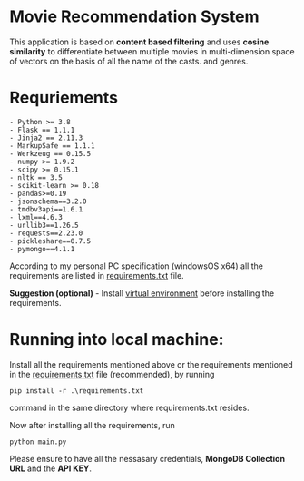 # Movie Recommendation System
This application is based on **content based filtering** and uses **cosine similarity** to differentiate between multiple movies in multi-dimension space of vectors on the basis of all the name of the casts.
and genres. 


# Requriements
```
- Python >= 3.8 
- Flask == 1.1.1
- Jinja2 == 2.11.3
- MarkupSafe == 1.1.1
- Werkzeug == 0.15.5
- numpy >= 1.9.2
- scipy >= 0.15.1
- nltk == 3.5
- scikit-learn >= 0.18
- pandas>=0.19
- jsonschema==3.2.0
- tmdbv3api==1.6.1
- lxml==4.6.3
- urllib3==1.26.5
- requests==2.23.0
- pickleshare==0.7.5
- pymongo==4.1.1
```

According to my personal PC specification (windowsOS x64) all the requirements are listed in [requirements.txt](https://github.com/helper-uttam/movie-recommendation/blob/master/requirements.txt) file.  

**Suggestion (optional)** - Install [virtual environment](https://www.pythoncentral.io/how-to-install-virtualenv-python/) before installing the requirements.

# Running into local machine:
Install all the requirements mentioned above or the requirements mentioned in the [requirements.txt](https://github.com/helper-uttam/movie-recommendation/blob/master/requirements.txt) file (recommended),
by running 
```
pip install -r .\requirements.txt
```
command in the same directory where requirements.txt resides.

Now after installing all the requirements, run
```
python main.py
```

Please ensure to have all the nessasary credentials, **MongoDB Collection URL** and the **API KEY**.
